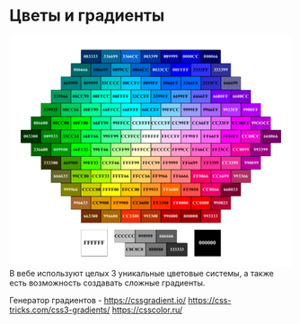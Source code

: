 # Цветы и градиенты


![Alt for Imsage](../css/images/gradient.png)
В вебе используют целых 3 уникальные цветовые системы, а также 
есть возможность создавать сложные градиенты.

Генератор градиентов - https://cssgradient.io/
https://css-tricks.com/css3-gradients/
https://csscolor.ru/